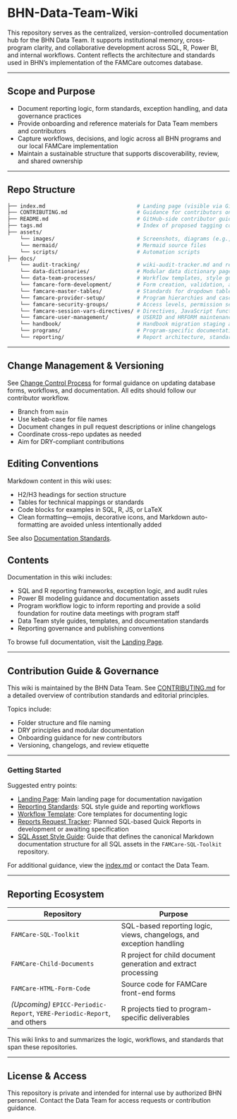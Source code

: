 # BHN-Data-Team-Wiki

This repository serves as the centralized, version-controlled documentation hub for the BHN  Data Team. It supports institutional memory, cross-program clarity, and collaborative  development across SQL, R, Power BI, and internal workflows. Content reflects the architecture  and standards used in BHN’s implementation of the FAMCare outcomes database.

---

## Scope and Purpose

- Document reporting logic, form standards, exception handling, and data governance practices
- Provide onboarding and reference materials for Data Team members and contributors
- Capture workflows, decisions, and logic across all BHN programs and our local FAMCare implementation
- Maintain a sustainable structure that supports discoverability, review, and shared ownership

---

## Repo Structure

```bash
├── index.md                             # Landing page (visible via GitHub Pages)
├── CONTRIBUTING.md                      # Guidance for contributors on versioning and documentation philosphy
├── README.md                            # GitHub-side contributor guide and repo overview
├── tags.md                              # Index of proposed tagging conventions
├── assets/
    └── images/                          # Screenshots, diagrams (e.g., workflow visuals)
    └── mermaid/                         # Mermaid source files
    └── scripts/                         # Automation scripts
├── docs/
    └── audit-tracking/                  # wiki-audit-tracker.md and related tools
    └── data-dictionaries/               # Modular data dictionary pages for forms and other assets
    └── data-team-processes/             # Workflow templates, style guides, change control process
    └── famcare-form-development/        # Form creation, validation, and promotion workflows
    └── famcare-master-tables/           # Standards for dropdown tables, auditing, and view updates
    └── famcare-provider-setup/          # Program hierarchies and cascading dropdown logic
    └── famcare-security-groups/         # Access levels, permission setup, and role definitions
    └── famcare-session-vars-directives/ # Directives, JavaScript functions, and session variable usage
    └── famcare-user-management/         # USERID and HRFORM maintenance guidance
    └── handbook/                        # Handbook migration staging and canonical reference materials
    └── programs/                        # Program-specific documentation (e.g. EPICC, YERE)
    └── reporting/                       # Report architecture, standards, reports request tracker
```

---

## Change Management & Versioning

See [Change Control Process](docs/data-team-processes/change-control-process.md) for formal guidance on updating database forms, workflows, and documentation. All edits should follow our contributor workflow.

- Branch from `main`
- Use kebab-case for file names
- Document changes in pull request descriptions or inline changelogs
- Coordinate cross-repo updates as needed
- Aim for DRY-compliant contributions

## Editing Conventions

Markdown content in this wiki uses:

- H2/H3 headings for section structure
- Tables for technical mappings or standards
- Code blocks for examples in SQL, R, JS, or LaTeX
- Clean formatting—emojis, decorative icons, and Markdown auto-formatting are avoided unless intentionally added

See also [Documentation Standards](./docs/data-team-processes/documentation-standards.md).

## Contents

Documentation in this wiki includes:

- SQL and R reporting frameworks, exception logic, and audit rules
- Power BI modeling guidance and documentation assets
- Program workflow logic to inform reporting and provide a solid foundation for routine data meetings with program staff
- Data Team style guides, templates, and documentation standards
- Reporting governance and publishing conventions

To browse full documentation, visit the [Landing Page](index.md).

---

## Contribution Guide & Governance

This wiki is maintained by the BHN Data Team. See [CONTRIBUTING.md](CONTRIBUTING.md) for a detailed overview of contribution standards and editorial principles.

Topics include:

- Folder structure and file naming
- DRY principles and modular documentation
- Onboarding guidance for new contributors
- Versioning, changelogs, and review etiquette

---

### Getting Started

Suggested entry points:

- [Landing Page](index.md): Main landing page for documentation navigation
- [Reporting Standards](docs/reporting/reporting-standards.md): SQL style guide and reporting workflows
- [Workflow Template](docs/data-team-processes/program-workflow-template.md): Core templates for documenting logic
- [Reports Request Tracker](docs/reporting/reports-request-tracker.md): Planned SQL-based Quick Reports in development or awaiting specification  
- [SQL Asset Style Guide](https://github.com/BHN/FAMCare-SQL-Toolkit/blob/main/sql-asset-doc-standards.md): Guide that defines the canonical Markdown documentation structure for all SQL assets in the `FAMCare-SQL-Toolkit` repository.

For additional guidance, view the [index.md](index.md) or contact the Data Team.

---

## Reporting Ecosystem

| Repository | Purpose |
|------------|---------|
| `FAMCare-SQL-Toolkit` | SQL-based reporting logic, views, changelogs, and exception handling |
| `FAMCare-Child-Documents` | R project for child document generation and extract processing |
| `FAMCare-HTML-Form-Code` | Source code for FAMCare front-end forms |
| *(Upcoming)* `EPICC-Periodic-Report`, `YERE-Periodic-Report`, and others | R projects tied to program-specific deliverables |

This wiki links to and summarizes the logic, workflows, and standards that span these repositories.

---

## License & Access

This repository is private and intended for internal use by authorized BHN personnel. Contact the Data Team for access requests or contribution guidance.
